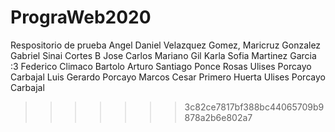# PrograWeb2020
Respositorio de prueba
Angel Daniel Velazquez Gomez,
Maricruz Gonzalez Gabriel
Sinai Cortes B
Jose Carlos Mariano Gil
Karla Sofia Martinez Garcia :3
Federico Climaco Bartolo
Arturo Santiago Ponce Rosas
Ulises Porcayo Carbajal
Luis Gerardo Porcayo Marcos
Cesar Primero Huerta
Ulises Porcayo Carbajal
>>>>>>> 3c82ce7817bf388bc44065709b9878a2b6e802a7

